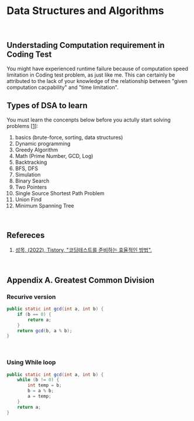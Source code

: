 # Data Structures and Algorithms
<br>

## Understading Computation requirement in Coding Test
You might have experienced runtime failure because of computation speed limitation in Coding test problem, as just like me. This can certainly be attributed to the lack of your knowledge of the relationship between "given computation cacpability" and "time limitation".
<br>

## Types of DSA to learn
You must learn the concenpts below before you actully start solving problems [[1](https://seongmok.com/m/85)]:
1. basics (brute-force, sorting, data structures)
2. Dynamic programming
3. Greedy Algorithm
4. Math (Prime Number, GCD, Log)
5. Backtracking
6. BFS, DFS
7. Simulation
8. Binary Search
9. Two Pointers
10. Single Source Shortest Path Problem
11. Union Find
12. Minimum Spanning Tree
<br>

## Refereces
1. [성목, (2022), Tistory, "코딩테스트를 준비하는 효율적인 방법".](https://seongmok.com/m/85)
<br>

## Appendix A. Greatest Common Division
### Recurive version
```java
public static int gcd(int a, int b) {
    if (b == 0) {
        return a;
    }
    return gcd(b, a % b);
}
```
<br>

### Using While loop
```java
public static int gcd(int a, int b) {
    while (b != 0) {
        int temp = b;
        b = a % b;
        a = temp;
    }
    return a;
}
```
